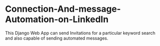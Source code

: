 # Connection-And-message-Automation-on-LinkedIn
This Django Web App can send Invitations for a particular keyword search and also capable of sending automated messages.
